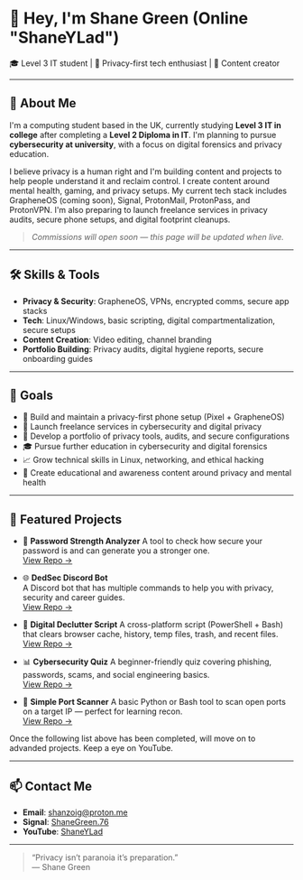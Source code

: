 # 👋 Hey, I'm Shane Green (Online "ShaneYLad")

🎓 Level 3 IT student | 🔐 Privacy-first tech enthusiast | 🎥 Content creator

---

## 🚀 About Me

I'm a computing student based in the UK, currently studying **Level 3 IT in college** after completing a **Level 2 Diploma in IT**. I'm planning to pursue **cybersecurity at university**, with a focus on digital forensics and privacy education.

I believe privacy is a human right and I'm building content and projects to help people understand it and reclaim control. I create content around mental health, gaming, and privacy setups. My current tech stack includes GrapheneOS (coming soon), Signal, ProtonMail, ProtonPass, and ProtonVPN. I'm also preparing to launch freelance services in privacy audits, secure phone setups, and digital footprint cleanups.

> *Commissions will open soon — this page will be updated when live.*

---

## 🛠️ Skills & Tools

- **Privacy & Security**: GrapheneOS, VPNs, encrypted comms, secure app stacks  
- **Tech**: Linux/Windows, basic scripting, digital compartmentalization, secure setups  
- **Content Creation**: Video editing, channel branding  
- **Portfolio Building**: Privacy audits, digital hygiene reports, secure onboarding guides  

---

## 🎯 Goals

- 📱 Build and maintain a privacy-first phone setup (Pixel + GrapheneOS)  
- 💼 Launch freelance services in cybersecurity and digital privacy  
- 📂 Develop a portfolio of privacy tools, audits, and secure configurations  
- 🎓 Pursue further education in cybersecurity and digital forensics  
- 📈 Grow technical skills in Linux, networking, and ethical hacking  
- 🎥 Create educational and awareness content around privacy and mental health  

---

## 🧩 Featured Projects

- 🔐 **Password Strength Analyzer**
  A tool to check how secure your password is and can generate you a stronger one.  
  [View Repo →](https://github.com/ShaneYLad/Password_Checker.git)

- 🌐 **DedSec Discord Bot**  
  A Discord bot that has multiple commands to help you with privacy, security and career guides.  
  [View Repo →](https://github.com/ShaneYLad/dedsec_dcbot.git)
- 🧹 **Digital Declutter Script** 
  A cross-platform script (PowerShell + Bash) that clears browser cache, history, temp files, trash, and recent files.  
  [View Repo →](https://github.com/shanzoig/Digital_Declutter.git)

- 📊 **Cybersecurity Quiz**
  A beginner-friendly quiz covering phishing, passwords, scams, and social engineering basics.                           
  [View Repo →](https://github.com/shanzoig/cybersecurity-quiz-cli.git)

- 📡 **Simple Port Scanner** 
  A basic Python or Bash tool to scan open ports on a target IP — perfect for learning recon.     
  [View Repo →](https://github.com/ShaneYLad/port_scanner.git)

Once the following list above has been completed, will move on to advanded projects.
Keep a eye on YouTube.

---

## 📫 Contact Me

- **Email**: [shanzoig@proton.me](mailto:shanzoig@proton.me)  
- **Signal**: [ShaneGreen.76](https://signal.me/#eu/4fPKFJ5PoE7nb0EgDM5DKx2LlOy2ebWx6JBoCaahT04sMW92hJhMC54AJrfE6Iwk)  
- **YouTube**: [ShaneYLad](https://youtube.com/@ShaneYLad?sub_confirmation=1)

---

> “Privacy isn’t paranoia it’s preparation.”  
> — Shane Green
